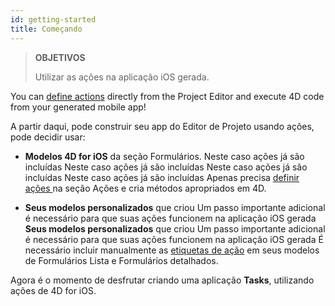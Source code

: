 ```yaml
---
id: getting-started
title: Começando
---
```


> **OBJETIVOS**
> 
> Utilizar as ações na aplicação iOS gerada.


You can [define actions](define-first-action.md) directly from the Project Editor and execute 4D code from your generated mobile app!

A partir daqui, pode construir seu app do Editor de Projeto usando ações, pode decidir usar:

* **Modelos 4D for iOS** da seção Formulários. Neste caso ações já são incluídas Neste caso ações já são incluídas Neste caso ações já são incluídas Neste caso ações já são incluídas Apenas precisa [definir ações ](define-first-action.md) na seção Ações e cria métodos apropriados em 4D.

* **Seus modelos personalizados** que criou Um passo importante adicional é necessário para que suas ações funcionem na aplicação iOS gerada **Seus modelos personalizados** que criou Um passo importante adicional é necessário para que suas ações funcionem na aplicação iOS gerada É necessário incluir manualmente as [etiquetas de ação](adding-actions-template.md) em seus modelos de Formulários Lista e Formulários detalhados.

Agora é o momento de desfrutar criando uma aplicação **Tasks**, utilizando ações de 4D for iOS.